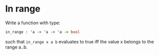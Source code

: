 # In range

Write a function with type:
```ocaml
in_range : 'a -> 'a -> 'a -> bool
```
such that `in_range x a b` evaluates to true iff the value x belongs to the range a..b.